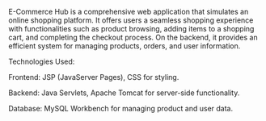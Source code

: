 E-Commerce Hub is a comprehensive web application that simulates an online shopping platform. It offers users a seamless shopping experience with functionalities such as product browsing, adding items to a shopping cart, and completing the checkout process. On the backend, it provides an efficient system for managing products, orders, and user information.

Technologies Used:

Frontend: JSP (JavaServer Pages), CSS for styling.

Backend: Java Servlets, Apache Tomcat for server-side functionality.

Database: MySQL Workbench for managing product and user data.
